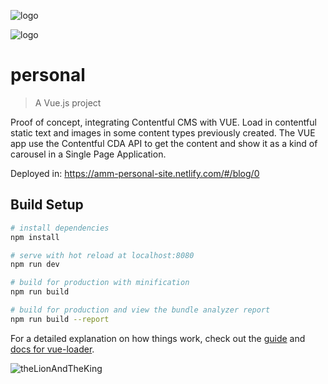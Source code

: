 ![logo](https://cdn-images-1.medium.com/max/2000/1*nfvapd86apvGH-hNBYkYuw.png)

![logo](https://d33wubrfki0l68.cloudfront.net/92c7b4c3938bf70914c40c26c0b1e221ef558bf9/e8622/assets/images/logos/contentful-light.svg)

# personal

> A Vue.js project

Proof of concept, integrating Contentful CMS with VUE. 
Load in contentful static text and images in some content types previously created. 
The VUE app use the Contentful CDA API to get the content and show it as a kind of carousel in a Single Page Application. 

Deployed in: 
https://amm-personal-site.netlify.com/#/blog/0

## Build Setup

``` bash
# install dependencies
npm install

# serve with hot reload at localhost:8080
npm run dev

# build for production with minification
npm run build

# build for production and view the bundle analyzer report
npm run build --report
```

For a detailed explanation on how things work, check out the [guide](http://vuejs-templates.github.io/webpack/) and [docs for vue-loader](http://vuejs.github.io/vue-loader).

![theLionAndTheKing]()

